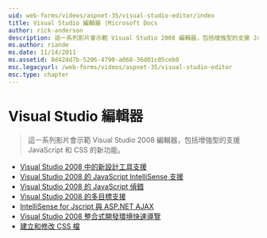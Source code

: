 ```yaml
---
uid: web-forms/videos/aspnet-35/visual-studio-editor/index
title: Visual Studio 編輯器 |Microsoft Docs
author: rick-anderson
description: 這一系列影片會示範 Visual Studio 2008 編輯器，包括增強型的支援 JavaScript 和 CSS 的新功能。
ms.author: riande
ms.date: 11/14/2011
ms.assetid: 8d424d7b-5206-4790-a068-36d01c05ceb0
msc.legacyurl: /web-forms/videos/aspnet-35/visual-studio-editor
msc.type: chapter
---
```

<a name="visual-studio-editor"></a>Visual Studio 編輯器
====================
> 這一系列影片會示範 Visual Studio 2008 編輯器，包括增強型的支援 JavaScript 和 CSS 的新功能。


- [Visual Studio 2008 中的新設計工具支援](new-designer-support-in-visual-studio-2008.md)
- [Visual Studio 2008 的 JavaScript IntelliSense 支援](javascript-intellisense-support-in-visual-studio-2008.md)
- [Visual Studio 2008 的 JavaScript 偵錯](javascript-debugging-in-visual-studio-2008.md)
- [Visual Studio 2008 的多目標支援](multi-targeting-support-in-visual-studio-2008.md)
- [IntelliSense for Jscript 與 ASP.NET AJAX](intellisense-for-jscript-and-aspnet-ajax.md)
- [Visual Studio 2008 整合式開發環境快速導覽](quick-tour-of-the-visual-studio-2008-integrated-development-environment.md)
- [建立和修改 CSS 檔](creating-and-modifying-a-css-file.md)
